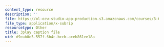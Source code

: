 ```yaml
---
content_type: resource
description: ''
file: https://ol-ocw-studio-app-production.s3.amazonaws.com/courses/3-091sc-introduction-to-solid-state-chemistry-fall-2010/d9eab0e5557f6b4cbccbaceb861ee18a_czAWbZLxFNM.srt
file_type: application/x-subrip
resourcetype: Other
title: 3play caption file
uid: d9eab0e5-557f-6b4c-bccb-aceb861ee18a
---
```

